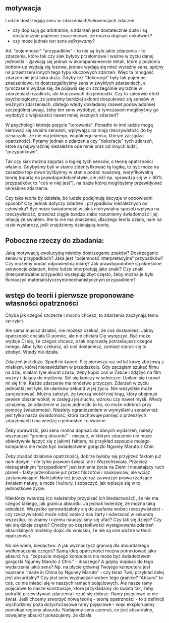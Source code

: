 ## motywacja

Ludzie dostrzegają sens w zdarzeniach/sekwencjach zdarzeń 
- czy dopisują go arbitralnie, a zdarzeń jest dostatecznie dużo i są dostatecznie pojemne znaczeniowo, że można dopisać cokolwiek?
- czy może jednak ten sens *odkrywamy*?

Ad. “pojemności” “przypadków” - to nie są byle jakie zdarzenia - to zdarzenia, które tak czy siak byłyby przełomowe i ważne w życiu danej jednostki - zjawiają się jednak w akompaniamencie detali, które z poziomu bottom-up wydają się losowe, jednak wydają się mieć wyraźny sens, spójny na przestrzeni innych tego typu kluczowych zdarzeń. Więc ta mnogość zdarzeń nie jest taka duża. Gdyby też “dekoracje” były tak pojemne znaczeniowo, to dostrzegalibyśmy sens w zwykłych zdarzeniach, a tymczasem wydaje się, że pojawia się on szczególnie wyraźnie w zdarzeniach rzadkich, ale kluczowych dla jednostki. Czy to zaledwie efekt psychologiczny, że jesteśmy bardziej skłonni doszukiwać się sensów w ważnych zdarzeniach, dlatego wtedy dokładamy (nawet podświadomie) szczególnej uwagi, żeby ten sens wydobyć, a tymczasem moglibyśmy go wydobyć z większości nawet mniej ważnych zdarzeń? 

W psychologii istnieje pojęcie "torowania". Ponadto to inni ludzie mogą kierować się swoimi sensami, wpływając na moją rzeczywistość (to by oznaczało, że nie ma jednego, wspólnego sensu, którym zarządza opatrzność). Pytamy jednak o zdarzenia czy "dekoracje" tych zdarzeń, które są najwyraźniej niezależne ode mnie oraz od innych ludzi, "przypadkowe".

Tak czy siak można zapytać o logikę tych sensów, o teorię opatrzności właśnie. Gdybyśmy byli w stanie zidentyfikować tę logikę, to być może na zasadzie top-down bylibyśmy w stanie podać naukową, weryfikowalną teorię (opartą na prawdopodobieństwie, ale jeśli np. sprawdza się w > 60% przypadków, to "coś w niej jest"), na bazie której moglibyśmy przewidywać określone zdarzenia.

Czy taka teoria by działała, bo ludzie podejmują decyzje w odpowiedni sposób? Czy jednak dotyczy zdarzeń i przypadków niezależnych od człowieka? Być może świadomość w jakiś nietrywialny sposób wpływa na rzeczywistość, przecież ciągle bardzo słabo rozumiemy świadomość i jej relację ze światem. Ale to nie ma znaczenia, dlaczego teoria działa, nam na razie wystarczy, jeśli znajdziemy działającą teorię.

## Poboczne rzeczy do zbadania:

Jaką motywację ewolucyjną miałoby dostrzeganie znaków? Dostrzeganie sensu w przypadkach?
Jaka jest "pojemność interpretacyjna" przypadków? Czy możemy podać odpowiednią miarę? 
Jak prawdopodobne są określone sekwencje zdarzeń, które ludzie interpretują jako znaki? 
Czy znaki (interpretowalne przypadki) występują zbyt często, żeby można je było tłumaczyć materialistycznym/mechanistycznym przypadkiem?

## wstęp do teorii i pierwsze proponowane własności opatrzności

Chyba jak czegoś szczerze i mocno chcesz, to zdarzenia zaczynają temu sprzyjać.

Ale sama musisz działać, nie możesz czekać, że coś dostaniesz. Jakby opatrzność chciała Ci pomóc, ale nie chciała Cię wyręczyć. Być może wydaje Ci się, że czegoś chcesz, a tak naprawdę potrzebujesz czegoś innego. Albo tylko czekasz, aż coś dostaniesz, zamiast starać się to zdobyć. Wtedy nie działa.









Zdarzeń jest dużo. Spadł mi kapeć. Piję pierwszy raz od lat kawę zbożową z mlekiem, której nienawidziłam w przedszkolu. Gdy zaczęłam szukać filmu na dziś, miałam tyle akurat czasu, żeby kupić coś w Żabce i zdążyć na film ważny i dający do myślenia. Sól się kończy w solniczce. Upiłam się i urwał mi się film. Każde zdarzenie ma mnóstwo przyczyn. Zdarzeń w życiu jednostki jest tyle, ile ułamków sekund w jej życiu. Nie wszystkie może zarejestrować. Można założyć, że tworzą wokół niej krąg, który obejmuje pewien obszar wokół, w zasięgu jej słuchu, wzroku czy nawet myśli. Wtedy uznajemy, że zdarzenie w życiu jednostki to to, co może odebrać przy pomocy świadomości.
Niestety ograniczeniem w wymyślaniu sensów też jest tylko nasza świadomość, która zachowuje pamięć o przeszłych zdarzeniach i ma wiedzę o jednostce i o świecie.

Żeby sprawdzić, jaki sens można dopisać do danych wydarzeń, należy wyznaczyć “granicę absurdu” - miejsce, w którym zdarzenie nie może obiektywnie łączyć się z jakimś faktem, na przykład zepsucie mojego komputera nie może być świadectwem gorączki Nguney Maruto z Chin.

Żeby zbadać działanie opatrzności, dobrze byłoby się przyjrzeć faktom już nam danym - nie tylko prawom świata, ale i Wszechświata. Przecież niebagatelnym “przypadkiem” jest istnienie życia na Ziemi i nieustający ruch planet - fakty przerobione już przez filozofów i naukowców, ale wciąż zastanawiające.
Należałoby też jeszcze raz zauważyć prawa rządzące światem natury, a może i kultury, i zobaczyć, jak wpisuje się w to jednostkowe życie.

Niektórzy twierdzą (co należałoby przypisać ich biedactwości), że nie ma czegoś takiego, jak granica absurdu. Ja jednak twierdzę, że można taką odnaleźć.
Wszystko sprowadzałoby się do zaufania wobec rzeczywistości - czy rzeczywistość może robić sobie z nas żarty i odwracać w sekundę wszystko, co znamy i czemu nauczyliśmy się ufać? Czy tak się dzieje? Czy tak się dzieje często? Choćby po częstotliwości występowania zdarzeń absurdalnych możemy dojść do wniosku, że nie są one ważne w teorii opatrzności.

No nie wiem, biedactwo. A jak wyznaczysz granicę dla absurdalnego wytłumaczenia czegoś? Samą ideę opatrzności można potraktować jako absurd. Np. “zepsucie mojego komputera nie może być świadectwem gorączki Nguney Maruto z Chin.” - dlaczego? A gdyby dopisać do tego wydarzenia jakiś sens? Np. na płycie głównej Twojego komputera jest napisane “made in China by  Nguney Maruto” - czy teraz Twój przykład dalej jest absurdalny? Czy jest sens wyznaczać wobec tego granice? “Absurd” to coś, co nie mieści się w naszych ramach pojęciowych. Ale nasze ramy pojęciowe to nasze konstrukcje, które przykładamy do świata tak, żeby potrafić przewidywać zdarzenia i czuć się dobrze. Ramy pojęciowe to nie świat. Jeśli chcemy stworzyć nową teorię - teorię opatrzności - to z definicji wychodzimy poza dotychczasowe ramy pojęciowe - więc eksplorujemy poniekąd regiony absurdu. Nadajemy sens czemuś, co jest absurdalne, oswajamy absurd i pokazujemy, że działa.

